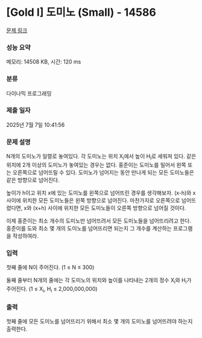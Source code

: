 # [Gold I] 도미노 (Small) - 14586 

[문제 링크](https://www.acmicpc.net/problem/14586) 

### 성능 요약

메모리: 14508 KB, 시간: 120 ms

### 분류

다이나믹 프로그래밍

### 제출 일자

2025년 7월 7일 10:41:56

### 문제 설명

<p>N개의 도미노가 일렬로 놓여있다. 각 도미노는 위치 X<sub>i</sub>에서 높이 H<sub>i</sub>로 세워져 있다. 같은 위치에 2개 이상의 도미노가 놓여있는 경우는 없다. 홍준이는 도미노를 밀어서 왼쪽 또는 오른쪽으로 넘어뜨릴 수 있다. 도미노가 넘어지는 동안 만나게 되는 모든 도미노들은 같은 방향으로 넘어진다.</p>

<p>높이가 h이고 위치 x에 있는 도미노를 왼쪽으로 넘어뜨린 경우를 생각해보자. (x-h)와 x 사이에 위치한 모든 도미노들은 왼쪽 방향으로 넘어진다. 마찬가지로 오른쪽으로 넘어뜨렸다면, x와 (x+h) 사이에 위치한 모든 도미노들이 오른쪽 방향으로 넘어질 것이다.</p>

<p>이제 홍준이는 최소 개수의 도미노만 넘어뜨려서 모든 도미노들을 넘어뜨리려고 한다. 홍준이를 도와 최소 몇 개의 도미노를 넘어뜨리면 되는지 그 개수를 계산하는 프로그램을 작성하여라.</p>

### 입력 

 <p>첫째 줄에 N이 주어진다. (1 ≤ N ≤ 300)</p>

<p>둘째 줄부터 N개의 줄에는 각 도미노의 위치와 높이를 나타내는 2개의 정수 X<sub>i</sub>와 H<sub>i</sub>가 주어진다. (1 ≤ X<sub>i</sub>, H<sub>i</sub> ≤ 2,000,000,000)</p>

### 출력 

 <p>첫째 줄에 모든 도미노를 넘어뜨리기 위해서 최소 몇 개의 도미노를 넘어뜨려야 하는지 출력한다.</p>

